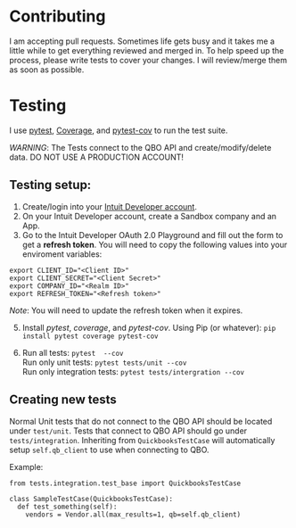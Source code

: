 # Contributing

I am accepting pull requests. Sometimes life gets busy and it takes me a little while to get everything reviewed and merged in. To help speed up the process, please write tests to cover your changes. I will review/merge them as soon as possible. 

# Testing

I use [pytest](https://docs.pytest.org/en/7.4.x/contents.html), [Coverage](https://coverage.readthedocs.io/en/latest/), and [pytest-cov](https://pytest-cov.readthedocs.io/en/latest/) to run the test suite.

*WARNING*: The Tests connect to the QBO API and create/modify/delete data. DO NOT USE A PRODUCTION ACCOUNT!

## Testing setup:

1. Create/login into your [Intuit Developer account](https://developer.intuit.com).
2. On your Intuit Developer account, create a Sandbox company and an App. 
3. Go to the Intuit Developer OAuth 2.0 Playground and fill out the form to get a **refresh token**. You will need to copy the following values into your enviroment variables:
  ```
  export CLIENT_ID="<Client ID>"
  export CLIENT_SECRET="<Client Secret>" 
  export COMPANY_ID="<Realm ID>"  
  export REFRESH_TOKEN="<Refresh token>"
  ```
  
  *Note*: You will need to update the refresh token when it expires. 

5. Install *pytest*, *coverage*, and *pytest-cov*. Using Pip (or whatever):
  `pip install pytest coverage pytest-cov`
  
6. Run all tests: ```pytest  --cov```  
   Run only unit tests: ```pytest tests/unit --cov```   
   Run only integration tests: ```pytest tests/intergration --cov``` 



## Creating new tests
Normal Unit tests that do not connect to the QBO API should be located under `test/unit`. Tests that connect to QBO API should go under `tests/integration`. Inheriting from `QuickbooksTestCase` will automatically setup `self.qb_client` to use when connecting to QBO.

Example:
```
from tests.integration.test_base import QuickbooksTestCase

class SampleTestCase(QuickbooksTestCase):
  def test_something(self):
    vendors = Vendor.all(max_results=1, qb=self.qb_client)    
```
